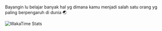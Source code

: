 Bayangin lu belajar banyak hal yg dimana kamu menjadi salah satu orang yg paling berpengaruh di dunia 🌏

![WakaTime Stats](https://github-readme-stats.vercel.app/api/wakatime?username=pepeng28)
